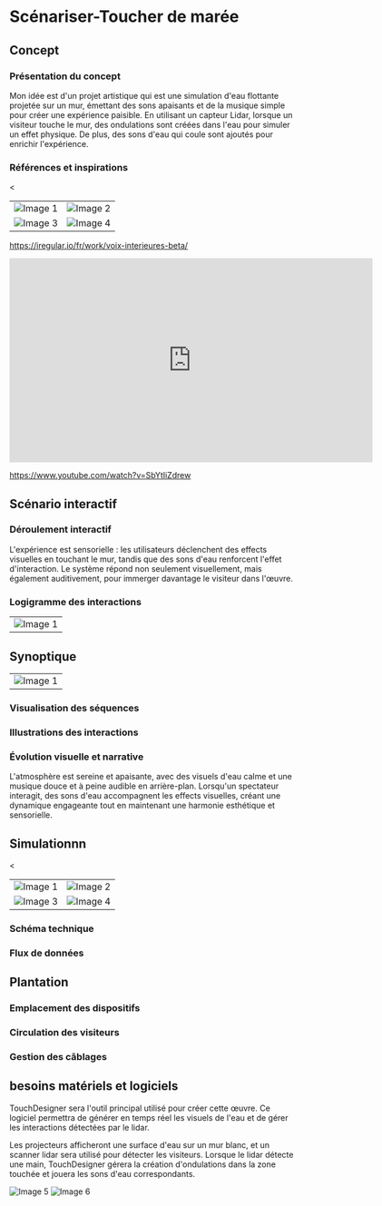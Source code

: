 # Scénariser-Toucher de marée

## Concept

### Présentation du concept
Mon idée est d'un projet artistique qui est une simulation d'eau flottante projetée sur un mur, émettant des sons apaisants et de la musique simple pour créer une expérience paisible. En utilisant un capteur Lidar, lorsque un visiteur touche le mur, des ondulations sont créées dans l'eau pour simuler un effet physique. De plus, des sons d'eau qui coule sont ajoutés pour enrichir l'expérience.

### Références et inspirations

<table>
  <tr>
    <td><img src="images for water/1.jpg" alt="Image 1" ></td>
    <<td><img src="images for water/2.jpg" alt="Image 2" ></td>
  </tr>
    
  <tr>
    <td><img src="images for water/3.jpg" alt="Image 3" ></td>
    <td><img src="images for water/4.jpg" alt="Image 4" ></td>
  </tr>
</table>

https://iregular.io/fr/work/voix-interieures-beta/

<iframe title="vimeo-player" src="https://www.youtube.com/watch?v=SbYtIiZdrew" width="640" height="360" frameborder="0"    allowfullscreen></iframe>

https://www.youtube.com/watch?v=SbYtIiZdrew








## Scénario interactif

### Déroulement interactif

L'expérience est sensorielle : les utilisateurs déclenchent des effects visuelles en touchant le mur, tandis que des sons d'eau renforcent l'effet d'interaction. Le système répond non seulement visuellement, mais également auditivement, pour immerger davantage le visiteur dans l'œuvre.

### Logigramme des interactions
<table>
  <tr>
    <td><img src="images for water/index.png" alt="Image 1" ></td>
  </tr>
</table>



## Synoptique

<table>
  <tr>
    <td><img src="images for water/Syno.png" alt="Image 1" ></td>
  </tr>
</table>

### Visualisation des séquences

### Illustrations des interactions

### Évolution visuelle et narrative

L'atmosphère est sereine et apaisante, avec des visuels d'eau calme et une musique douce et à peine audible en arrière-plan. Lorsqu'un spectateur interagit, des sons d'eau accompagnent les effects visuelles, créant une dynamique engageante tout en maintenant une harmonie esthétique et sensorielle.

## Simulationnn
<table>
  <tr>
    <td><img src="images for water/Render1.png" alt="Image 1" ></td>
    <<td><img src="images for water/Render1.png" alt="Image 2" ></td>
  </tr>
    
  <tr>
    <td><img src="images for water/Render3.png" alt="Image 3" ></td>
    <td><img src="images for water/Render4.png" alt="Image 4" ></td>
  </tr>
</table>

### Schéma technique

### Flux de données


## Plantation

### Emplacement des dispositifs

### Circulation des visiteurs

### Gestion des câblages

## besoins matériels et logiciels



TouchDesigner sera l'outil principal utilisé pour créer cette œuvre. Ce logiciel permettra de générer en temps réel les visuels de l'eau et de gérer les interactions détectées par le lidar.

Les projecteurs afficheront une surface d'eau sur un mur blanc, et un scanner lidar sera utilisé pour détecter les visiteurs. Lorsque le lidar détecte une main, TouchDesigner gérera la création d'ondulations dans la zone touchée et jouera les sons d'eau correspondants.


  <tr>
    <td><img src="images for water/7.jpg" alt="Image 5" ></td>
    <td><img src="images for water/8.jpg" alt="Image 6" ></td>
  </tr>

